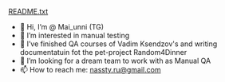 [README.txt](https://github.com/Aim-01/Aim-01/files/8466775/README.txt)
- 👋 Hi, I’m @ Mai_unni (TG)
- 👀 I’m interested in manual testing
- 🌱 I’ve finished QA courses of Vadim Ksendzov's and writing documentatuin fot the pet-project Random4Dinner
- 💞️ I’m looking for a dream team to work with as Manual QA
- 📫 How to reach me: nassty.ru@gmail.com
